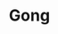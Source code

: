 ---
title: "Gong"
summary: "Psychedelic rock band formed by and in France in 1969. Gong became pioneers of a new brand of psychedelia/space-rock/trip-rock - with a conceptual ethos involving aliens and alternative realities. An international outfit, increasingly linked to other bands of the Canterbury scene, many musicians came and went. Without Daevid the band continued with as leader for a short while, and then in various incarnations as the more jazz-rock styled . There have been many other versions of Gong over the years, and many reformations since 1990. See also band offshoots : , , , , , , , , , , , and maybe others."
image: "gong.jpg"
---